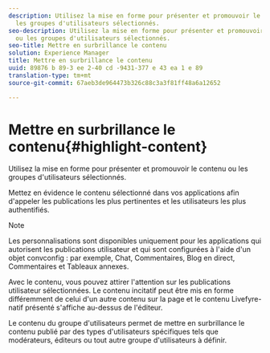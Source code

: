 ```yaml
---
description: Utilisez la mise en forme pour présenter et promouvoir le contenu ou
  les groupes d'utilisateurs sélectionnés.
seo-description: Utilisez la mise en forme pour présenter et promouvoir le contenu
  ou les groupes d'utilisateurs sélectionnés.
seo-title: Mettre en surbrillance le contenu
solution: Experience Manager
title: Mettre en surbrillance le contenu
uuid: 89876 b 89-3 ee 2-40 cd -9431-377 e 43 ea 1 e 89
translation-type: tm+mt
source-git-commit: 67aeb3de964473b326c88c3a3f81ff48a6a12652

---
```



# Mettre en surbrillance le contenu{#highlight-content}

Utilisez la mise en forme pour présenter et promouvoir le contenu ou les groupes d'utilisateurs sélectionnés.

Mettez en évidence le contenu sélectionné dans vos applications afin d'appeler les publications les plus pertinentes et les utilisateurs les plus authentifiés.

>[!NOTE]
>
>Les personnalisations sont disponibles uniquement pour les applications qui autorisent les publications utilisateur et qui sont configurées à l'aide d'un objet convconfig : par exemple, Chat, Commentaires, Blog en direct, Commentaires et Tableaux annexes.

Avec le contenu, vous pouvez attirer l'attention sur les publications utilisateur sélectionnées. Le contenu incitatif peut être mis en forme différemment de celui d'un autre contenu sur la page et le contenu Livefyre-natif présenté s'affiche au-dessus de l'éditeur.

Le contenu du groupe d'utilisateurs permet de mettre en surbrillance le contenu publié par des types d'utilisateurs spécifiques tels que modérateurs, éditeurs ou tout autre groupe d'utilisateurs à définir.
